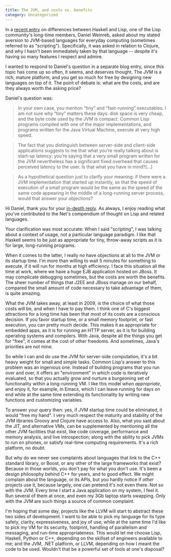 ```yaml
---
title: The JVM, and costs vs. benefits
category: Uncategorized
---
```


In a [recent entry](/2009/03/hello-haskell-goodbye-lisp.html) on differences between Haskell and Lisp, one of the Lisp community's long-time members, Daniel Weinreb, asked about my stated aversion to JVM-based languages for everyday computing (sometimes referred to as "scripting").  Specifically, it was asked in relation to Clojure, and why I hasn't been immediately taken by that language -- despite it's having so many features I respect and admire.

I wanted to respond to Daniel's question in a separate blog entry, since this topic has come up so often, it seems, and deserves thought.  The JVM is a rich, mature platform, and you get so much for free by designing new languages on top of it.  The point of debate is: what are the costs, and are they always worth the asking price?

<!--more-->
Daniel's question was:

> In your own case, you mention “tiny” and “fast-running” executables. I am not sure why “tiny” matters these days: disk space is very cheap, and the byte code used by the JVM is compact.  Common Lisp programs compiled with one of the major implementations, and programs written for the Java Virtual Machine, execute at very high speed.

> The fact that you distinguish between server-side and client-side applications suggests to me that what you’re really talking about is start-up latency: you’re saying that a very small program written for the JVM nevertheless has a significant fixed overhead that causes perceived latency to the user. Is that what you have in mind?[...]

> As a hypothetical question just to clarify your meaning: if there were a JVM implementation that started up instantly, so that the speed of execution of a small program would be the same as the speed of the same code appearing in the middle of a long-running server process, would that answer your objections?

Hi Daniel, thank you for your [in-depth reply](/2009/03/hello-haskell-goodbye-lisp.html#comment-325).  As always, I enjoy reading what you've contributed to the Net's compendium of thought on Lisp and related languages.

Your clarification was most accurate: When I said "scripting", I was talking about a context of usage, not a particular language paradigm.  I like that Haskell seems to be just as appropriate for tiny, throw-away scripts as it is for large, long-running programs.

When it comes to the latter, I really no have objections at all to the JVM or its startup time.  I'm more than willing to wait 5 minutes for something to execute, if it will run for months at high efficiency.  I face this situation all the time at work, where we have a huge EJB application hosted on JBoss.  It may complicate debugging sometimes, but the costs are worth the benefits.  The sheer number of things that J2EE and JBoss manage on our behalf, compared the small amount of code necessary to take advantage of them, is quite amazing.

What the JVM takes away, at least in 2009, is the choice of what those costs will be, and when I have to pay them.  I think one of C's biggest attractions for a long time has been that most of its costs are a conscious decision.  If you favor startup time, or a small memory footprint, or fast execution, you can pretty much decide.  This makes it as appropriate for embedded apps, as it is for running an HTTP server, as it is for building operating systems and compilers.  With Java, despite all the things you get for "free", it comes at the cost of other freedoms.  And sometimes, Java's priorities are not mine.

So while I can and do use the JVM for server-side computation, it's a bit heavy weight for small and simple tasks.  Common Lisp's answer to this problem was an ingenious one.  Instead of building programs that you run over and over, it offers an "environment" in which code is iteratively evaluated, so that you actually grow and nurture a burgeoning set of functionality within a long-running VM.  I like this model *when appropriate*, and enjoy it, for example, in Emacs, which I can leave running for days on end while at the same time extending its functionality by writing new functions and customizing variables.

To answer your query then: yes, if JVM startup time could be eliminated, it would "free my hand".  I very much respect the maturity and stability of the JVM libraries Groovy and Clojure have access to.  Also, what you said about the JIT, and alternative VMs, can be supplemented by mentioning all the other JVM facilities that exist, like code coverage, performance and memory analysis, and live introspection; along with the ability to pick JVMs to run on phones, or satisfy real-time computing requirements.  It's a rich platform, no doubt.

But why do we never see complaints about languages that link to the C++ standard library, or Boost, or any other of the large frameworks that exist?  Because in those worlds, you don't pay for what you don't use.  It's been a design philosophy behind C++ for years, and to good effect.  We might complain about the language, or its APIs, but you hardly notice if *other* projects use it, because largely, one can pretend it's not even there.  Not so with the JVM.  Every time I start a Java application on my system, I feel it.  Run several of them at once, and even my 3Gb laptop starts swapping.  Only with the JVM are such things a source of common complaint.

I'm hoping that some day, projects like the LLVM will start to abstract these two sides of development.  I want to be able to pick my language for its type safety, clarity, expressiveness, and joy of use; while at the same time I'd like to pick my VM for its security, footprint, handling of parallelism and messaging, and run-time appropriateness.  This would let me choose Lisp, Haskell, Python or C++, depending on the skillset of engineers available to me; and the JVM, .NET platform, or LLVM, depending on how I meant the code to be used.  Wouldn't that be a powerful set of tools at one's disposal?

